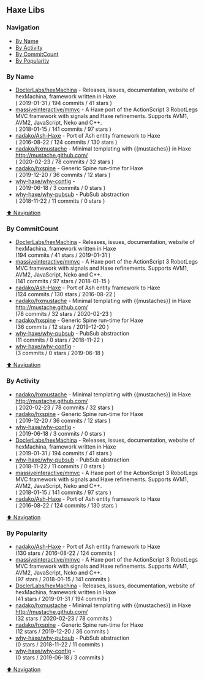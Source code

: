 ## Haxe Libs


### Navigation

- [By Name](#by-name)
- [By Activity](#by-activity)
- [By CommitCount](#by-commitcount)
- [By Popularity](#by-popularity)

### By Name
<!-- PROJECTS_LIST -->
- [DoclerLabs/hexMachina](https://github.com/DoclerLabs/hexMachina) - Releases, issues, documentation, website of hexMachina, framework written in Haxe <br/> ( 2019-01-31 / 194 commits / 41 stars )
- [massiveinteractive/mmvc](https://github.com/massiveinteractive/mmvc) - A Haxe port of the ActionScript 3 RobotLegs MVC framework with signals and Haxe refinements. Supports AVM1, AVM2, JavaScript, Neko and C++. <br/> ( 2018-01-15 / 141 commits / 97 stars )
- [nadako/Ash-Haxe](https://github.com/nadako/Ash-Haxe) - Port of Ash entity framework to Haxe <br/> ( 2016-08-22 / 124 commits / 130 stars )
- [nadako/hxmustache](https://github.com/nadako/hxmustache) - Minimal templating with {{mustaches}} in Haxe http://mustache.github.com/ <br/> ( 2020-02-23 / 78 commits / 32 stars )
- [nadako/hxspine](https://github.com/nadako/hxspine) - Generic Spine run-time for Haxe <br/> ( 2019-12-20 / 36 commits / 12 stars )
- [why-haxe/why-config](https://github.com/why-haxe/why-config) -  <br/> ( 2019-06-18 / 3 commits / 0 stars )
- [why-haxe/why-pubsub](https://github.com/why-haxe/why-pubsub) - PubSub abstraction <br/> ( 2018-11-22 / 11 commits / 0 stars )
<!-- /PROJECTS_LIST -->

[⬆ Navigation](#navigation)

### By CommitCount
<!-- COMMITCOUNT_LIST -->
- [DoclerLabs/hexMachina](https://github.com/DoclerLabs/hexMachina) - Releases, issues, documentation, website of hexMachina, framework written in Haxe <br/> (194 commits / 41 stars / 2019-01-31 )
- [massiveinteractive/mmvc](https://github.com/massiveinteractive/mmvc) - A Haxe port of the ActionScript 3 RobotLegs MVC framework with signals and Haxe refinements. Supports AVM1, AVM2, JavaScript, Neko and C++. <br/> (141 commits / 97 stars / 2018-01-15 )
- [nadako/Ash-Haxe](https://github.com/nadako/Ash-Haxe) - Port of Ash entity framework to Haxe <br/> (124 commits / 130 stars / 2016-08-22 )
- [nadako/hxmustache](https://github.com/nadako/hxmustache) - Minimal templating with {{mustaches}} in Haxe http://mustache.github.com/ <br/> (78 commits / 32 stars / 2020-02-23 )
- [nadako/hxspine](https://github.com/nadako/hxspine) - Generic Spine run-time for Haxe <br/> (36 commits / 12 stars / 2019-12-20 )
- [why-haxe/why-pubsub](https://github.com/why-haxe/why-pubsub) - PubSub abstraction <br/> (11 commits / 0 stars / 2018-11-22 )
- [why-haxe/why-config](https://github.com/why-haxe/why-config) -  <br/> (3 commits / 0 stars / 2019-06-18 )
<!-- /COMMITCOUNT_LIST -->
[⬆ Navigation](#navigation)

### By Activity
<!-- ACTIVITY_LIST -->
- [nadako/hxmustache](https://github.com/nadako/hxmustache) - Minimal templating with {{mustaches}} in Haxe http://mustache.github.com/ <br/> ( 2020-02-23 / 78 commits / 32 stars )
- [nadako/hxspine](https://github.com/nadako/hxspine) - Generic Spine run-time for Haxe <br/> ( 2019-12-20 / 36 commits / 12 stars )
- [why-haxe/why-config](https://github.com/why-haxe/why-config) -  <br/> ( 2019-06-18 / 3 commits / 0 stars )
- [DoclerLabs/hexMachina](https://github.com/DoclerLabs/hexMachina) - Releases, issues, documentation, website of hexMachina, framework written in Haxe <br/> ( 2019-01-31 / 194 commits / 41 stars )
- [why-haxe/why-pubsub](https://github.com/why-haxe/why-pubsub) - PubSub abstraction <br/> ( 2018-11-22 / 11 commits / 0 stars )
- [massiveinteractive/mmvc](https://github.com/massiveinteractive/mmvc) - A Haxe port of the ActionScript 3 RobotLegs MVC framework with signals and Haxe refinements. Supports AVM1, AVM2, JavaScript, Neko and C++. <br/> ( 2018-01-15 / 141 commits / 97 stars )
- [nadako/Ash-Haxe](https://github.com/nadako/Ash-Haxe) - Port of Ash entity framework to Haxe <br/> ( 2016-08-22 / 124 commits / 130 stars )
<!-- /ACTIVITY_LIST -->

[⬆ Navigation](#navigation)

### By Popularity
<!-- POPULARITY_LIST -->
- [nadako/Ash-Haxe](https://github.com/nadako/Ash-Haxe) - Port of Ash entity framework to Haxe <br/> (130 stars / 2016-08-22 / 124 commits )
- [massiveinteractive/mmvc](https://github.com/massiveinteractive/mmvc) - A Haxe port of the ActionScript 3 RobotLegs MVC framework with signals and Haxe refinements. Supports AVM1, AVM2, JavaScript, Neko and C++. <br/> (97 stars / 2018-01-15 / 141 commits )
- [DoclerLabs/hexMachina](https://github.com/DoclerLabs/hexMachina) - Releases, issues, documentation, website of hexMachina, framework written in Haxe <br/> (41 stars / 2019-01-31 / 194 commits )
- [nadako/hxmustache](https://github.com/nadako/hxmustache) - Minimal templating with {{mustaches}} in Haxe http://mustache.github.com/ <br/> (32 stars / 2020-02-23 / 78 commits )
- [nadako/hxspine](https://github.com/nadako/hxspine) - Generic Spine run-time for Haxe <br/> (12 stars / 2019-12-20 / 36 commits )
- [why-haxe/why-pubsub](https://github.com/why-haxe/why-pubsub) - PubSub abstraction <br/> (0 stars / 2018-11-22 / 11 commits )
- [why-haxe/why-config](https://github.com/why-haxe/why-config) -  <br/> (0 stars / 2019-06-18 / 3 commits )
<!-- /POPULARITY_LIST -->

[⬆ Navigation](#navigation)
